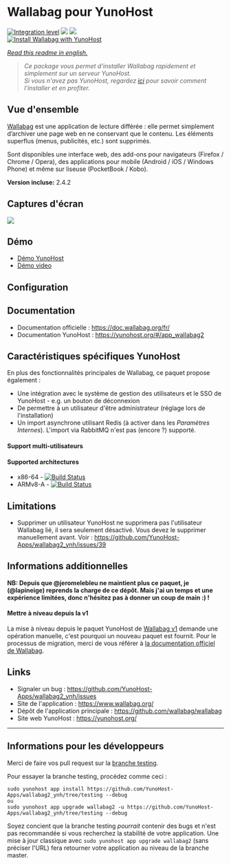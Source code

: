 # Wallabag pour YunoHost

[![Integration level](https://dash.yunohost.org/integration/wallabag2.svg)](https://dash.yunohost.org/appci/app/wallabag2) ![](https://ci-apps.yunohost.org/ci/badges/wallabag2.status.svg) ![](https://ci-apps.yunohost.org/ci/badges/wallabag2.maintain.svg)  
[![Install Wallabag with YunoHost](https://install-app.yunohost.org/install-with-yunohost.png)](https://install-app.yunohost.org/?app=wallabag2)

*[Read this readme in english.](./README.md)* 

> *Ce package vous permet d'installer Wallabag rapidement et simplement sur un serveur YunoHost.  
Si vous n'avez pas YunoHost, regardez [ici](https://yunohost.org/#/install) pour savoir comment l'installer et en profiter.*

## Vue d'ensemble

[Wallabag](https://www.wallabag.org/) est une application de lecture différée : elle  permet simplement d’archiver une page web en ne conservant que le contenu. Les éléments superflus (menus, publicités, etc.) sont supprimés.

Sont disponibles une interface web, des add-ons pour navigateurs (Firefox / Chrome / Opera), des applications pour mobile (Android / iOS / Windows Phone) et même sur liseuse (PocketBook / Kobo).

**Version incluse:** 2.4.2

## Captures d'écran

![](https://www.linuxbabe.com/wp-content/uploads/2016/10/wallabag-quick-start-page.png)

## Démo

* [Démo YunoHost](https://demo.yunohost.org/wallabag/)
* [Démo video](https://player.vimeo.com/video/167435064)

## Configuration

## Documentation

 * Documentation officielle : https://doc.wallabag.org/fr/
 * Documentation YunoHost : https://yunohost.org/#/app_wallabag2

## Caractéristiques spécifiques YunoHost

En plus des fonctionnalités principales de Wallabag, ce paquet propose également :

 * Une intégration avec le système de gestion des utilisateurs et le SSO de YunoHost - e.g. un bouton de déconnexion
 * De permettre à un utilisateur d'être administrateur (réglage lors de l'installation)
 * Un import asynchrone utilisant Redis (à activer dans les *Paramètres Internes*). L'import via RabbitMQ n'est pas (encore ?) supporté.

#### Support multi-utilisateurs

#### Supported architectures

* x86-64 - [![Build Status](https://ci-apps.yunohost.org/ci/logs/wallabag2%20%28Apps%29.svg)](https://ci-apps.yunohost.org/ci/apps/wallabag2/)
* ARMv8-A - [![Build Status](https://ci-apps-arm.yunohost.org/ci/logs/wallabag2%20%28Apps%29.svg)](https://ci-apps-arm.yunohost.org/ci/apps/wallabag2/)

## Limitations

* Supprimer un utilisateur YunoHost ne supprimera pas l'utilisateur Wallabag lié, il sera seulement désactivé. Vous devez le supprimer manuellement avant. Voir : https://github.com/YunoHost-Apps/wallabag2_ynh/issues/39

## Informations additionnelles

**NB: Depuis que @jeromelebleu ne maintient plus ce paquet, je (@lapineige) reprends la charge de ce dépôt. Mais j'ai un temps et une expérience limitées, donc n'hésitez pas à donner un coup de main :) !**


#### Mettre à niveau depuis la v1

La mise à niveau depuis le paquet YunoHost de [Wallabag v1](https://github.com/YunoHost-Apps/wallabag_ynh) demande une opération manuelle, c'est pourquoi un nouveau paquet est fournit.
Pour le processus de migration, merci de vous référer à [la documentation officiel de Wallabag](https://doc.wallabag.org/fr/user/import/wallabagv1.html).

## Links

 * Signaler un bug : https://github.com/YunoHost-Apps/wallabag2_ynh/issues
 * Site de l'application : https://www.wallabag.org/
 * Dépôt de l'application principale : https://github.com/wallabag/wallabag
 * Site web YunoHost : https://yunohost.org/

---

## Informations pour les développeurs

Merci de faire vos pull request sur la [branche testing](https://github.com/YunoHost-Apps/wallabag2_ynh/tree/testing).

Pour essayer la branche testing, procédez comme ceci :
```
sudo yunohost app install https://github.com/YunoHost-Apps/wallabag2_ynh/tree/testing --debug
ou
sudo yunohost app upgrade wallabag2 -u https://github.com/YunoHost-Apps/wallabag2_ynh/tree/testing --debug
```
Soyez concient que la branche testing *pourrait* contenir des bugs et n'est pas recommandée si vous recherchez la stabilité de votre application.
Une mise à jour classique avec `sudo yunohost app upgrade wallabag2` (sans préciser l'URL) fera retourner votre application au niveau de la branche master.

